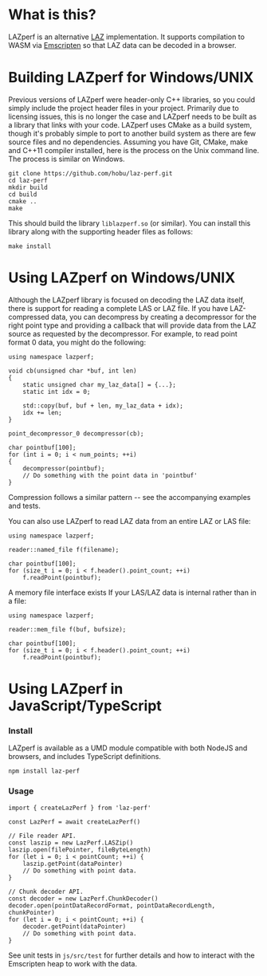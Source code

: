 
# What is this?

LAZperf is an alternative [LAZ](http://laszip.org) implementation. It supports compilation
to WASM via [Emscripten](https://emscripten.org/) so that LAZ data can be decoded in a browser.

# Building LAZperf for Windows/UNIX

Previous versions of LAZperf were header-only C++ libraries, so you could simply include the
project header files in your project. Primarily due to licensing issues, this is no longer the
case and LAZperf needs to be built as a library that links with your code. LAZperf uses
CMake as a build system, though it's probably simple to port to another build system as there
are few source files and no dependencies. Assuming you have Git, CMake, make and C++11 compiler
installed, here is the
process on the Unix command line. The process is similar on Windows.

    git clone https://github.com/hobu/laz-perf.git
    cd laz-perf
    mkdir build
    cd build
    cmake ..
    make

This should build the library `liblazperf.so` (or similar). You can install this library along
with the supporting header files as follows:

    make install

# Using LAZperf on Windows/UNIX

Although the LAZperf library is focused on decoding the LAZ data itself, there is support
for reading a complete LAS or LAZ file. If you have LAZ-compressed data, you can decompress
by creating a decompressor for the right point type and providing a callback that will
provide data from the LAZ source as requested by the decompressor. For example, to read
point format 0 data, you might do the following:

    using namespace lazperf;

    void cb(unsigned char *buf, int len)
    {
        static unsigned char my_laz_data[] = {...};
        static int idx = 0;

        std::copy(buf, buf + len, my_laz_data + idx);
        idx += len;
    }

    point_decompressor_0 decompressor(cb);

    char pointbuf[100];
    for (int i = 0; i < num_points; ++i)
    {
        decompressor(pointbuf);
        // Do something with the point data in 'pointbuf'
    }

Compression follows a similar pattern -- see the accompanying examples and tests.

You can also use LAZperf to read LAZ data from an entire LAZ or LAS file:

    using namespace lazperf;

    reader::named_file f(filename);

    char pointbuf[100];
    for (size_t i = 0; i < f.header().point_count; ++i)
        f.readPoint(pointbuf);

A memory file interface exists If your LAS/LAZ data is internal rather than in a file:

    using namespace lazperf;

    reader::mem_file f(buf, bufsize);

    char pointbuf[100];
    for (size_t i = 0; i < f.header().point_count; ++i)
        f.readPoint(pointbuf);


# Using LAZperf in JavaScript/TypeScript

### Install
LAZperf is available as a UMD module compatible with both NodeJS and browsers,
and includes TypeScript definitions.
```
npm install laz-perf
```

### Usage
```
import { createLazPerf } from 'laz-perf'

const LazPerf = await createLazPerf()

// File reader API.
const laszip = new LazPerf.LASZip()
laszip.open(filePointer, fileByteLength)
for (let i = 0; i < pointCount; ++i) {
    laszip.getPoint(dataPointer)
    // Do something with point data.
}

// Chunk decoder API.
const decoder = new LazPerf.ChunkDecoder()
decoder.open(pointDataRecordFormat, pointDataRecordLength, chunkPointer)
for (let i = 0; i < pointCount; ++i) {
    decoder.getPoint(dataPointer)
    // Do something with point data.
}
```

See unit tests in `js/src/test` for further details and how to interact with the
Emscripten heap to work with the data.
